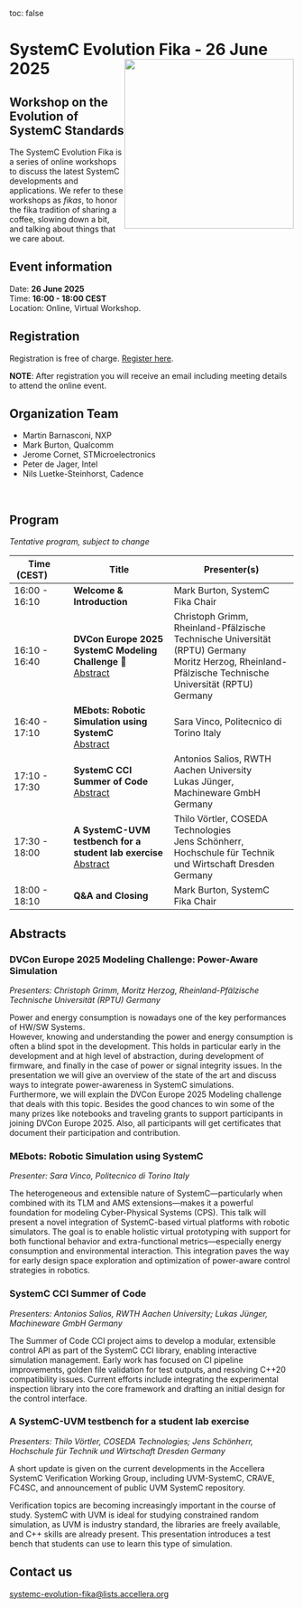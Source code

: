 toc: false

# SystemC Evolution Fika - 26 June 2025<img style="float: right; width:300px;" src="/images/scef.png">

## Workshop on the Evolution of SystemC Standards

The SystemC Evolution Fika is a series of online workshops to discuss the latest SystemC developments and applications. We refer to these workshops as *fikas*, to honor the fika tradition of sharing a coffee, slowing down a bit, and talking about things that we care about.

## Event information

Date: **26 June 2025**<br>
Time: **16:00 - 18:00 CEST**<br>
Location: Online, Virtual Workshop.

## Registration

Registration is free of charge. [Register here](https://form.jotform.com/251564999876987).

**NOTE**: After registration you will receive an email including meeting details to attend the online event.

## Organization Team

 * Martin Barnasconi, NXP
 * Mark Burton, Qualcomm
 * Jerome Cornet, STMicroelectronics
 * Peter de Jager, Intel
 * Nils Luetke-Steinhorst, Cadence
<br>

## Program

*Tentative program, subject to change*

| Time (CEST)&nbsp;&nbsp;&nbsp;&nbsp;&nbsp;&nbsp; | Title | Presenter(s) |
| ------------- | ---------------- | ---------------------------------- |
| 16:00 - 16:10 | **Welcome & Introduction** | Mark Burton, SystemC Fika Chair |
| 16:10 - 16:40 | **DVCon Europe 2025 SystemC Modeling Challenge** <a href="https://dvconchallenge.de/" target="_blank" style="text-decoration:none">&#128279;</a><br>[Abstract](#title-dvcon-europe-2025-modeling-challenge-power-aware-simulation) | Christoph Grimm, Rheinland-Pfälzische Technische Universität (RPTU) Germany<br> Moritz Herzog, Rheinland-Pfälzische Technische Universität (RPTU) Germany |
| 16:40 - 17:10 | **MEbots: Robotic Simulation using SystemC**<br>[Abstract](#mebots-robotic-simulation-using-systemc) | Sara Vinco, Politecnico di Torino Italy |
| 17:10 - 17:30 | **SystemC CCI Summer of Code**<br>[Abstract](#systemc-cci-summer-of-code) | Antonios Salios, RWTH Aachen University<br>Lukas Jünger, Machineware GmbH Germany |
| 17:30 - 18:00 | **A SystemC-UVM testbench for a student lab exercise**<br>[Abstract](#a-systemc-uvm-testbench-for-a-student-lab-exercise) | Thilo Vörtler, COSEDA Technologies<br>Jens Schönherr, Hochschule für Technik und Wirtschaft Dresden Germany |
| 18:00 - 18:10 | **Q&A and Closing** | Mark Burton, SystemC Fika Chair |

## Abstracts

### DVCon Europe 2025 Modeling Challenge: Power-Aware Simulation

*Presenters: Christoph Grimm, Moritz Herzog, Rheinland-Pfälzische Technische Universität (RPTU) Germany*

Power and energy consumption is nowadays one of the key performances of HW/SW Systems.  
However, knowing and understanding the power and energy consumption is often a blind spot in the development.
This holds in particular early in the development and at high level of abstraction, during development of firmware, and finally in the case of power or signal integrity issues. 
In the presentation we will give an overview of the state of the art and discuss ways to integrate power-awareness in SystemC simulations.  
Furthermore, we will explain the DVCon Europe 2025 Modeling challenge that deals with this topic. 
Besides the good chances to win some of the many prizes like notebooks and traveling grants to support participants in joining DVCon Europe 2025. 
Also, all participants will get certificates that document their participation and contribution. 

### MEbots: Robotic Simulation using SystemC

*Presenter: Sara Vinco, Politecnico di Torino Italy*

The heterogeneous and extensible nature of SystemC—particularly when combined with its TLM and AMS extensions—makes it a powerful foundation for modeling Cyber-Physical Systems (CPS). This talk will present a novel integration of SystemC-based virtual platforms with robotic simulators. The goal is to enable holistic virtual prototyping with support for both functional behavior and extra-functional metrics—especially energy consumption and environmental interaction. This integration paves the way for early design space exploration and optimization of power-aware control strategies in robotics.

### SystemC CCI Summer of Code

*Presenters: Antonios Salios, RWTH Aachen University; Lukas Jünger, Machineware GmbH Germany*

The Summer of Code CCI project aims to develop a modular, extensible
control API as part of the SystemC CCI library, enabling interactive
simulation management. Early work has focused on CI pipeline
improvements, golden file validation for test outputs, and resolving
C++20 compatibility issues. Current efforts include integrating the
experimental inspection library into the core framework and drafting an
initial design for the control interface.


### A SystemC-UVM testbench for a student lab exercise

*Presenters: Thilo Vörtler, COSEDA Technologies; Jens Schönherr, Hochschule für Technik und Wirtschaft Dresden Germany*

A short update is given on the current developments in the Accellera SystemC Verification Working Group, including UVM-SystemC, CRAVE, FC4SC, and announcement of public UVM SystemC repository. 

Verification topics are becoming increasingly important in the course of study.
SystemC with UVM is ideal for studying constrained random simulation, as UVM is industry standard, the libraries are freely available, and C++ skills are already present. This presentation introduces a test bench that students can use to learn this type of simulation.


## Contact us

[systemc-evolution-fika@lists.accellera.org](mailto:systemc-evolution-fika@lists.accellera.org)
